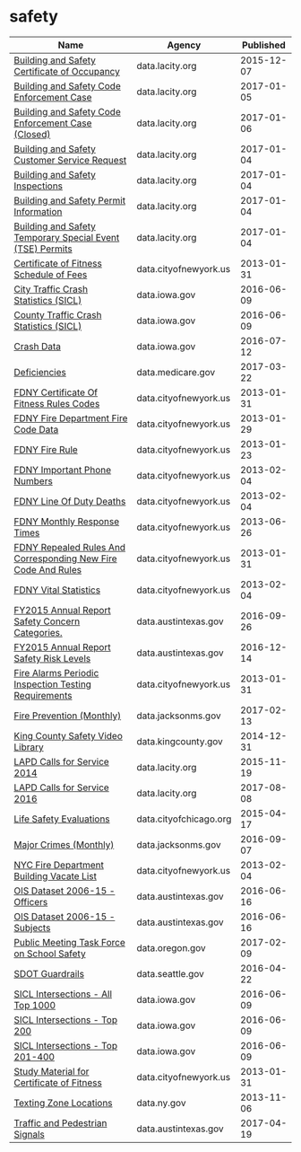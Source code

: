 # safety

Name | Agency | Published
---- | ---- | ---------
[Building and Safety Certificate of Occupancy](../socrata/3f9m-afei.md) | data.lacity.org | 2015-12-07
[Building and Safety Code Enforcement Case](../socrata/2uz8-3tj3.md) | data.lacity.org | 2017-01-05
[Building and Safety Code Enforcement Case (Closed)](../socrata/q3qu-98vb.md) | data.lacity.org | 2017-01-06
[Building and Safety Customer Service Request](../socrata/bsvt-chkv.md) | data.lacity.org | 2017-01-04
[Building and Safety Inspections](../socrata/9w5z-rg2h.md) | data.lacity.org | 2017-01-04
[Building and Safety Permit Information](../socrata/yv23-pmwf.md) | data.lacity.org | 2017-01-04
[Building and Safety Temporary Special Event (TSE) Permits](../socrata/8spw-3fhx.md) | data.lacity.org | 2017-01-04
[Certificate of Fitness Schedule of Fees](../socrata/2ghx-qqsj.md) | data.cityofnewyork.us | 2013-01-31
[City Traffic Crash Statistics (SICL)](../socrata/9y8f-tax4.md) | data.iowa.gov | 2016-06-09
[County Traffic Crash Statistics (SICL)](../socrata/b3wj-5up6.md) | data.iowa.gov | 2016-06-09
[Crash Data](../socrata/bew5-k5dr.md) | data.iowa.gov | 2016-07-12
[Deficiencies](../socrata/r5ix-sfxw.md) | data.medicare.gov | 2017-03-22
[FDNY Certificate Of Fitness Rules Codes](../socrata/5vsp-htwz.md) | data.cityofnewyork.us | 2013-01-31
[FDNY Fire Department Fire Code Data](../socrata/msp3-x6rs.md) | data.cityofnewyork.us | 2013-01-29
[FDNY Fire Rule](../socrata/y6ih-4ijb.md) | data.cityofnewyork.us | 2013-01-23
[FDNY Important Phone Numbers](../socrata/kjmq-hfaa.md) | data.cityofnewyork.us | 2013-02-04
[FDNY Line Of Duty Deaths](../socrata/32y8-s55c.md) | data.cityofnewyork.us | 2013-02-04
[FDNY Monthly Response Times](../socrata/j34j-vqvt.md) | data.cityofnewyork.us | 2013-06-26
[FDNY Repealed Rules And Corresponding New Fire Code And Rules](../socrata/isrj-349k.md) | data.cityofnewyork.us | 2013-01-31
[FDNY Vital Statistics](../socrata/qg7h-jiy8.md) | data.cityofnewyork.us | 2013-02-04
[FY2015 Annual Report Safety Concern Categories.](../socrata/4q6k-ws8w.md) | data.austintexas.gov | 2016-09-26
[FY2015 Annual Report Safety Risk Levels](../socrata/s37r-gu8j.md) | data.austintexas.gov | 2016-12-14
[Fire Alarms Periodic Inspection Testing Requirements](../socrata/g84i-fugu.md) | data.cityofnewyork.us | 2013-01-31
[Fire Prevention (Monthly)](../socrata/88xq-e4s6.md) | data.jacksonms.gov | 2017-02-13
[King County Safety Video Library](../socrata/25bp-irus.md) | data.kingcounty.gov | 2014-12-31
[LAPD Calls for Service 2014](../socrata/mgue-vbsx.md) | data.lacity.org | 2015-11-19
[LAPD Calls for Service 2016](../socrata/xwgr-xw5q.md) | data.lacity.org | 2017-08-08
[Life Safety Evaluations](../socrata/qqqh-hgyw.md) | data.cityofchicago.org | 2015-04-17
[Major Crimes (Monthly)](../socrata/8xyg-kbzy.md) | data.jacksonms.gov | 2016-09-07
[NYC Fire Department Building Vacate List](../socrata/n5xc-7jfa.md) | data.cityofnewyork.us | 2013-02-04
[OIS Dataset 2006-15 - Officers](../socrata/vhr5-vvw2.md) | data.austintexas.gov | 2016-06-16
[OIS Dataset 2006-15 - Subjects](../socrata/e9x2-49sw.md) | data.austintexas.gov | 2016-06-16
[Public Meeting Task Force on School Safety](../socrata/5tb6-7zmc.md) | data.oregon.gov | 2017-02-09
[SDOT Guardrails](../socrata/gynh-gvez.md) | data.seattle.gov | 2016-04-22
[SICL Intersections - All Top 1000](../socrata/sx89-dapt.md) | data.iowa.gov | 2016-06-09
[SICL Intersections - Top 200](../socrata/xhwi-zejh.md) | data.iowa.gov | 2016-06-09
[SICL Intersections - Top 201-400](../socrata/xu2h-hzpi.md) | data.iowa.gov | 2016-06-09
[Study Material for Certificate of Fitness](../socrata/6dgq-4h88.md) | data.cityofnewyork.us | 2013-01-31
[Texting Zone Locations](../socrata/c3dv-qqzw.md) | data.ny.gov | 2013-11-06
[Traffic and Pedestrian Signals](../socrata/p53x-x73x.md) | data.austintexas.gov | 2017-04-19

